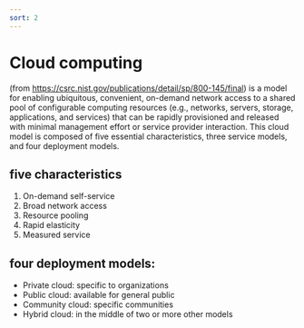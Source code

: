 ```yaml
---
sort: 2
---
```


# Cloud computing

(from https://csrc.nist.gov/publications/detail/sp/800-145/final)
is a model for enabling ubiquitous, convenient, on-demand network access to a shared pool of configurable computing resources (e.g., networks, servers, storage, applications, and services) that can be rapidly provisioned and released with minimal management effort or service provider interaction. This cloud model is composed of five essential characteristics, three service models, and four deployment models.

## five characteristics

1. On-demand self-service
2. Broad network access
3. Resource pooling
4. Rapid elasticity
5. Measured service




## four deployment models:

- Private cloud: specific to organizations
- Public cloud: available for general public
- Community cloud: specific communities
- Hybrid cloud: in the middle of two or more other models

